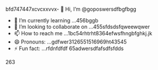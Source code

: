 bfd747447xcvcxxvvx- 👋 Hi, I’m @goposwersdfbgfbgg
- 🌱 I’m currently learning ...456bggb
- 💞️ I’m looking to collaborate on ...455sfdsdsfqweewqwer
- 📫 How to reach me ...1bc54rhtrht8364efwsfhngbfghkj.jk
- 😄 Pronouns: ...gdfwer3126551516969ht43545
- ⚡ Fun fact: ...rfdnfdfdf
65adwersdfafsdfsfdds
<!---sjhmvfre
goposwer/goposwer is a ✨ special ✨ repository because its `README.md` (this file) appears on your GitH35ub profile.
You can click the Preview link to take a look at your changeadsdass.4445sdsss
--->
263
